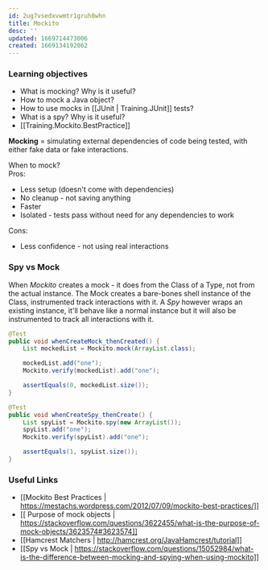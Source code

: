 ```yaml
---
id: 2ug7vsedxvwmtr1gruh8whn
title: Mockito
desc: ''
updated: 1669714473006
created: 1669134192062
---
```

### Learning objectives
- What is mocking? Why is it useful?
- How to mock a Java object?
- How to use mocks in [[JUnit | Training.JUnit]] tests?
- What is a spy? Why is it useful?
- [[Training.Mockito.BestPractice]]

**Mocking** = simulating external dependencies of code being tested, with either fake data or fake interactions.

When to mock?<br>
Pros:
- Less setup (doesn't come with dependencies)
- No cleanup - not saving anything
- Faster
- Isolated - tests pass without need for any dependencies to work

Cons:
- Less confidence - not using real interactions

### Spy vs Mock
When *Mockito* creates a mock - it does from the Class of a Type, not from the actual instance.
The Mock creates a bare-bones shell instance of the Class, instrumented track interactions with it.
A *Spy* however wraps an existing instance, it'll behave like a normal instance but it will also be instrumented to track all interactions with it.
```Java
@Test
public void whenCreateMock_thenCreated() {
    List mockedList = Mockito.mock(ArrayList.class);

    mockedList.add("one");
    Mockito.verify(mockedList).add("one");

    assertEquals(0, mockedList.size());
}

@Test
public void whenCreateSpy_thenCreate() {
    List spyList = Mockito.spy(new ArrayList());
    spyList.add("one");
    Mockito.verify(spyList).add("one");

    assertEquals(1, spyList.size());
}
```

### Useful Links
- [[Mockito Best Practices | https://mestachs.wordpress.com/2012/07/09/mockito-best-practices/]] 
- [[ Purpose of mock objects | https://stackoverflow.com/questions/3622455/what-is-the-purpose-of-mock-objects/3623574#3623574]]
- [[Hamcrest Matchers | http://hamcrest.org/JavaHamcrest/tutorial]]
- [[Spy vs Mock | https://stackoverflow.com/questions/15052984/what-is-the-difference-between-mocking-and-spying-when-using-mockito]]